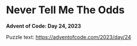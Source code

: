 # Never Tell Me The Odds

**Advent of Code: Day 24, 2023**

Puzzle text: <https://adventofcode.com/2023/day/24>

